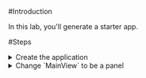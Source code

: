 #Introduction

In this lab, you'll generate a starter app.

#Steps

<details>
<summary>Create the application</summary>

Use a terminal window to navigate to the root of your Neo workspace, 
and run the following command. **Important:** Rather than taking all defaults, you _must_ choose the GoogleMaps option.

    npm run create-app-training

Name the app `Yelp`.

If you run the app you'll get a runtime error telling you the api key is missing.
You add the API key in the next step.

    Google Maps JavaScript API warning: NoApiKeys

??Add the Google Maps API key

Edit `apps/yelp/neo-config.json` and add an entry for _googleMapsApiKey_.

<pre style="color:lightgray;">
{
    "appPath": "../../apps/yelp/app.mjs",
    "basePath": "../../",
    "environment": "development",
    "mainPath": "../node_modules/neo.mjs/src/Main.mjs",
    "mainThreadAddons": [
        "DragDrop",
        "GoogleMaps",
        "Stylesheet"
    ],
    <span style="font-weight:bold;color:limegreen">"googleMapsApiKey": "AIzaSyCRj-EPE3H7PCzZtYCmDzln6sj7uPCGohA",</span>
    "workerBasePath": "../../node_modules/neo.mjs/src/worker/"
}
</pre>

Refresh your browser window and you should see the starter app without any warnings.
</details>

<details>
<summary>Change `MainView` to be a panel</summary>

Replace the entire contents of `MainView` with this code. 

<pre class="runnable readonly text">
import Base from '../../../node_modules/neo.mjs/src/container/Panel.mjs';
import Controller from './MainViewController.mjs';
import ViewModel from './MainViewModel.mjs';

class MainView extends Base {
    static config = {
        className: 'Junk.view.MainView',

        controller: {module: Controller},
        model: {module: ViewModel},

        headers: [{
            dock: 'top',
            html: 'banner'
        }, {
            dock: 'top',
            html: 'filter'
        }, {
            dock: 'right',
            html: 'details',
            width: 300
        }],
        items: [{
            html: 'tab container'
        }]
    }
}

Neo.setupClass(MainView);

export default MainView;
</pre>

We'll learn about panels later, but in a nutshell, a panel is a container
that has a special `headers:[]` config that lets you add components to the
top, right, bottom, or left edges of the container.

What does the code do?

- Changes the view to be a panel
- Adds three docked headers which are placeholders for classes you'll create
    - The banner at the top
    - The filter container at the top
    - The business details container at the right

Verify that the app runs.

</details>
